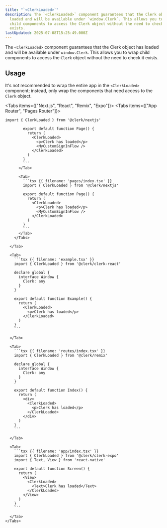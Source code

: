 ```yaml
---
title: "`<ClerkLoaded>`"
description: The `<ClerkLoaded>` component guarantees that the Clerk object has
  loaded and will be available under `window.Clerk`. This allows you to wrap
  child components to access the Clerk object without the need to check it
  exists.
lastUpdated: 2025-07-08T15:25:49.000Z
---
```


The `<ClerkLoaded>` component guarantees that the Clerk object has loaded and will be available under `window.Clerk`. This allows you to wrap child components to access the `Clerk` object without the need to check it exists.

## Usage

It's not recommended to wrap the entire app in the `<ClerkLoaded>` component; instead, only wrap the components that need access to the `Clerk` object.

<Tabs items={["Next.js", "React", "Remix", "Expo"]}>
<Tab>
<Tabs items={["App Router", "Pages Router"]}>
<Tab>
```tsx {{ filename: 'app/page.tsx' }}
import { ClerkLoaded } from '@clerk/nextjs'

        export default function Page() {
          return (
            <ClerkLoaded>
              <p>Clerk has loaded</p>
              <MyCustomSignInFlow />
            </ClerkLoaded>
          )
        }
        ```
      </Tab>

      <Tab>
        ```tsx {{ filename: 'pages/index.tsx' }}
        import { ClerkLoaded } from '@clerk/nextjs'

        export default function Page() {
          return (
            <ClerkLoaded>
              <p>Clerk has loaded</p>
              <MyCustomSignInFlow />
            </ClerkLoaded>
          )
        }
        ```
      </Tab>
    </Tabs>

  </Tab>

  <Tab>
    ```tsx {{ filename: 'example.tsx' }}
    import { ClerkLoaded } from '@clerk/clerk-react'

    declare global {
      interface Window {
        Clerk: any
      }
    }

    export default function Example() {
      return (
        <ClerkLoaded>
          <p>Clerk has loaded</p>
        </ClerkLoaded>
      )
    }
    ```

  </Tab>

  <Tab>
    ```tsx {{ filename: 'routes/index.tsx' }}
    import { ClerkLoaded } from '@clerk/remix'

    declare global {
      interface Window {
        Clerk: any
      }
    }

    export default function Index() {
      return (
        <div>
          <ClerkLoaded>
            <p>Clerk has loaded</p>
          </ClerkLoaded>
        </div>
      )
    }
    ```

  </Tab>

  <Tab>
    ```tsx {{ filename: 'app/index.tsx' }}
    import { ClerkLoaded } from '@clerk/clerk-expo'
    import { Text, View } from 'react-native'

    export default function Screen() {
      return (
        <View>
          <ClerkLoaded>
            <Text>Clerk has loaded</Text>
          </ClerkLoaded>
        </View>
      )
    }
    ```

  </Tab>
</Tabs>
